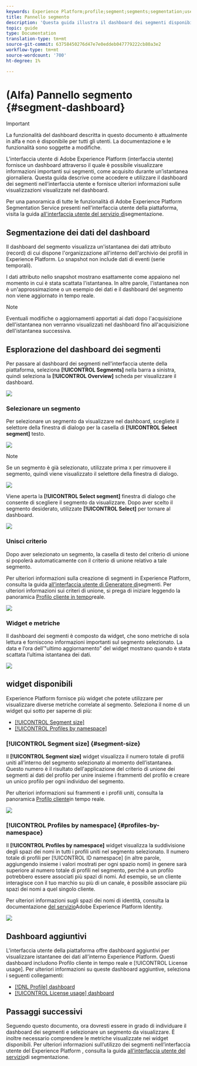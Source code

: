 ```yaml
---
keywords: Experience Platform;profile;segment;segments;segmentation;user interface;UI;customization;segment dashboard;dashboard
title: Pannello segmento
description: 'Questa guida illustra il dashboard dei segmenti disponibile nell’interfaccia utente di Adobe Experience Platform. '
topic: guide
type: Documentation
translation-type: tm+mt
source-git-commit: 63758450276d47e7e0eddeb047779222cb80a3e2
workflow-type: tm+mt
source-wordcount: '700'
ht-degree: 1%

---
```



# (Alfa) Pannello segmento {#segment-dashboard}

>[!IMPORTANT]
>
>La funzionalità del dashboard descritta in questo documento è attualmente in alfa e non è disponibile per tutti gli utenti. La documentazione e le funzionalità sono soggette a modifiche.

L’interfaccia utente di Adobe Experience Platform (interfaccia utente) fornisce un dashboard attraverso il quale è possibile visualizzare informazioni importanti sui segmenti, come acquisito durante un’istantanea giornaliera. Questa guida descrive come accedere e utilizzare il dashboard dei segmenti nell’interfaccia utente e fornisce ulteriori informazioni sulle visualizzazioni visualizzate nel dashboard.

Per una panoramica di tutte le funzionalità di Adobe Experience Platform Segmentation Service presenti nell&#39;interfaccia utente della piattaforma, visita la guida [all&#39;interfaccia utente del servizio di](overview.md)segmentazione.

## Segmentazione dei dati del dashboard

Il dashboard del segmento visualizza un&#39;istantanea dei dati attributo (record) di cui dispone l&#39;organizzazione all&#39;interno dell&#39;archivio dei profili in  Experience Platform. Lo snapshot non include dati di eventi (serie temporali).

I dati attributo nello snapshot mostrano esattamente come appaiono nel momento in cui è stata scattata l&#39;istantanea. In altre parole, l&#39;istantanea non è un&#39;approssimazione o un esempio dei dati e il dashboard del segmento non viene aggiornato in tempo reale.

>[!NOTE]
>
>Eventuali modifiche o aggiornamenti apportati ai dati dopo l&#39;acquisizione dell&#39;istantanea non verranno visualizzati nel dashboard fino all&#39;acquisizione dell&#39;istantanea successiva.

## Esplorazione del dashboard dei segmenti

Per passare al dashboard dei segmenti nell&#39;interfaccia utente della piattaforma, seleziona **[!UICONTROL Segments]** nella barra a sinistra, quindi seleziona la **[!UICONTROL Overview]** scheda per visualizzare il dashboard.

![](../images/ui/segment-dashboard/dashboard-overview.png)

### Selezionare un segmento

Per selezionare un segmento da visualizzare nel dashboard, scegliete il selettore della finestra di dialogo per la casella di **[!UICONTROL Select segment]** testo.

![](../images/ui/segment-dashboard/select-segment.png)

>[!NOTE]
>
>Se un segmento è già selezionato, utilizzate prima `X` per rimuovere il segmento, quindi viene visualizzato il selettore della finestra di dialogo.
>
>![](../images/ui/segment-dashboard/remove-segment.png)

Viene aperta la **[!UICONTROL Select segment]** finestra di dialogo che consente di scegliere il segmento da visualizzare. Dopo aver scelto il segmento desiderato, utilizzate **[!UICONTROL Select]** per tornare al dashboard.

![](../images/ui/segment-dashboard/select-segment-dialog.png)

### Unisci criterio

Dopo aver selezionato un segmento, la casella di testo del criterio di unione si popolerà automaticamente con il criterio di unione relativo a tale segmento.

Per ulteriori informazioni sulla creazione di segmenti in  Experience Platform, consulta la guida [all’interfaccia utente di Generatore di](segment-builder.md)segmenti. Per ulteriori informazioni sui criteri di unione, si prega di iniziare leggendo la panoramica [Profilo cliente in tempo](../../profile/home.md)reale.

![](../images/ui/segment-dashboard/merge-policy.png)

### Widget e metriche

Il dashboard dei segmenti è composto da widget, che sono metriche di sola lettura e forniscono informazioni importanti sul segmento selezionato. La data e l’ora dell’&quot;ultimo aggiornamento&quot; del widget mostrano quando è stata scattata l’ultima istantanea dei dati.

![](../images/ui/segment-dashboard/widget-timestamp.png)

## widget disponibili

 Experience Platform fornisce più widget che potete utilizzare per visualizzare diverse metriche correlate al segmento. Seleziona il nome di un widget qui sotto per saperne di più:

* [[!UICONTROL Segment size]](#segment-size)
* [[!UICONTROL Profiles by namespace]](#profiles-by-namespace)

### [!UICONTROL Segment size] {#segment-size}

Il **[!UICONTROL Segment size]** widget visualizza il numero totale di profili uniti all’interno del segmento selezionato al momento dell’istantanea. Questo numero è il risultato dell&#39;applicazione del criterio di unione dei segmenti ai dati del profilo per unire insieme i frammenti del profilo e creare un unico profilo per ogni individuo del segmento.

Per ulteriori informazioni sui frammenti e i profili uniti, consulta la panoramica [Profilo cliente](../home.md)in tempo reale.

![](../images/ui/segment-dashboard/segment-size.png)

### [!UICONTROL Profiles by namespace] {#profiles-by-namespace}

Il **[!UICONTROL Profiles by namespace]** widget visualizza la suddivisione degli spazi dei nomi in tutti i profili uniti nel segmento selezionato. Il numero totale di profili per [!UICONTROL ID namespace] (in altre parole, aggiungendo insieme i valori mostrati per ogni spazio nomi) in genere sarà superiore al numero totale di profili nel segmento, perché a un profilo potrebbero essere associati più spazi di nomi. Ad esempio, se un cliente interagisce con il tuo marchio su più di un canale, è possibile associare più spazi dei nomi a quel singolo cliente.

Per ulteriori informazioni sugli spazi dei nomi di identità, consulta la documentazione [del servizio](../../identity-service/home.md)Adobe Experience Platform Identity.

![](../images/ui/segment-dashboard/profiles-by-namespace.png)

## Dashboard aggiuntivi

L&#39;interfaccia utente della piattaforma offre dashboard aggiuntivi per visualizzare istantanee dei dati all&#39;interno  Experience Platform. Questi dashboard includono Profilo cliente in tempo reale e [!UICONTROL License usage]. Per ulteriori informazioni su queste dashboard aggiuntive, seleziona i seguenti collegamenti:

* [[!DNL Profile] dashboard](../../profile/ui/profile-dashboard.md)
* [[!UICONTROL License usage] dashboard](../../landing/license-usage-dashboard.md)

## Passaggi successivi

Seguendo questo documento, ora dovresti essere in grado di individuare il dashboard dei segmenti e selezionare un segmento da visualizzare. È inoltre necessario comprendere le metriche visualizzate nei widget disponibili. Per ulteriori informazioni sull’utilizzo dei segmenti nell’interfaccia utente del Experience Platform , consulta la guida [all’interfaccia utente del servizio](overview.md)di segmentazione.